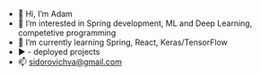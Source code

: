 - 👋 Hi, I’m Adam
- 👀 I’m interested in Spring development, ML and Deep Learning, competetive programming
- 🌱 I’m currently learning Spring, React, Keras/TensorFlow
- :arrow_forward: - deployed projects 
- 📫 sidorovichva@gmail.com

<!---
sidorovichva/sidorovichva is a ✨ special ✨ repository because its `README.md` (this file) appears on your GitHub profile.
You can click the Preview link to take a look at your changes.
--->
